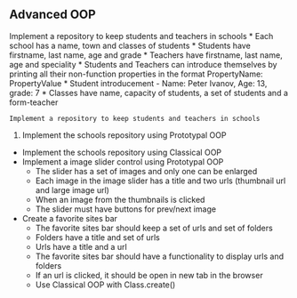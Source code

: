 ## Advanced OOP

Implement a repository to keep students and teachers in schools
    * Each school has a name, town and classes of students
    * Students have firstname, last name, age and grade
    * Teachers have firstname, last name, age and speciality
    * Students and Teachers can introduce themselves by printing all their non-function properties in the format PropertyName: PropertyValue
    * Student introducement - Name: Peter Ivanov, Age: 13, grade: 7
    * Classes have name, capacity of students, a set of students and a form-teacher

    Implement a repository to keep students and teachers in schools

1. Implement the schools repository using Prototypal OOP
* Implement the schools repository using Classical OOP
* Implement a image slider control using Prototypal OOP
    * The slider has a set of images and only one can be enlarged
    * Each image in the image slider has a title and two urls (thumbnail url and large image url)
    * When an image from the thumbnails is clicked
    * The slider must have buttons for prev/next image
* Create a favorite sites bar
    * The favorite sites bar should keep a set of urls and set of folders
    * Folders have a title and set of urls
    * Urls have a title and a url
    * The favorite sites bar should have a functionality to display urls and folders
    * If an url is clicked, it should be open in new tab in the browser
    * Use Classical OOP with Class.create()
